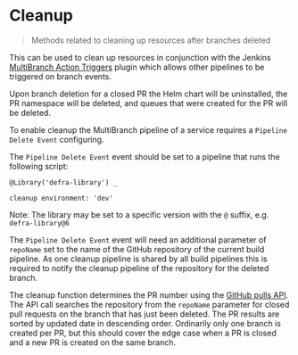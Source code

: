# Cleanup

> Methods related to cleaning up resources after branches deleted

This can be used to clean up resources in conjunction with the Jenkins
[MultiBranch Action Triggers](https://plugins.jenkins.io/multibranch-action-triggers/)
plugin which allows other pipelines to be triggered on branch events.

 Upon branch deletion for a closed PR the 
 Helm chart will be uninstalled, the PR namespace will be deleted, and queues that were created for the PR will be deleted.

To enable cleanup the MultiBranch pipeline of a service requires a
`Pipeline Delete Event` configuring.

The `Pipeline Delete Event` event should be set to a pipeline that runs the
following script:
```
@Library('defra-library') _

cleanup environment: 'dev'
```

Note: The library may be set to a specific version with the `@` suffix, e.g.
`defra-library@6`

The `Pipeline Delete Event` event will need an additional parameter of
`repoName` set to the name of the GitHub repository of the current build
pipeline. As one cleanup pipeline is shared by all build pipelines this is
required to notify the cleanup pipeline of the repository for the deleted
branch.

The cleanup function determines the PR number using the
[GitHub pulls API](https://developer.github.com/v3/pulls/). The API call
searches the repository from the `repoName` parameter for closed pull requests
on the branch that has just been deleted. The PR results are sorted by updated
date in descending order. Ordinarily only one branch is created per PR, but
this should cover the edge case when a PR is closed and a new PR is created on
the same branch.
